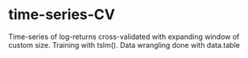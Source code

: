 # time-series-CV
Time-series of log-returns cross-validated  with expanding window of custom size. Training with tslm().
Data wrangling done with data.table
